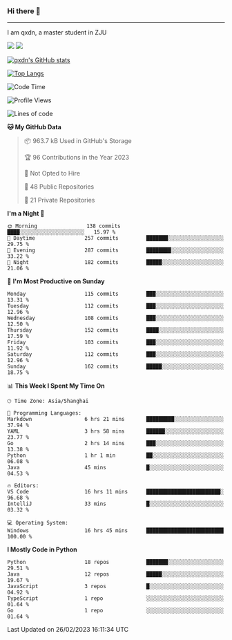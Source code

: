 ### Hi there 👋
---

I am qxdn, a master student in ZJU

[![](https://img.shields.io/badge/blog-qxdn-brightgreen?style=for-the-badge&logo=hexo)](https://qianxu.run) [![](https://img.shields.io/badge/bilibili-qxdn-ff69b4?style=for-the-badge&logo=Bilibili)](https://space.bilibili.com/11674667)


[![qxdn's GitHub stats](https://github-readme-stats.vercel.app/api?username=qxdn&count_private=true&show_icons=true)](https://github.com/qxdn)

[![Top Langs](https://github-readme-stats.vercel.app/api/top-langs/?username=qxdn&layout=compact)](https://github.com/qxdn)

<!--START_SECTION:waka-->
![Code Time](http://img.shields.io/badge/Code%20Time-883%20hrs%2021%20mins-blue)

![Profile Views](http://img.shields.io/badge/Profile%20Views-6-blue)

![Lines of code](https://img.shields.io/badge/From%20Hello%20World%20I%27ve%20Written-4.0%20million%20lines%20of%20code-blue)

**🐱 My GitHub Data** 

> 📦 963.7 kB Used in GitHub's Storage 
 > 
> 🏆 96 Contributions in the Year 2023
 > 
> 🚫 Not Opted to Hire
 > 
> 📜 48 Public Repositories 
 > 
> 🔑 21 Private Repositories 
 > 
**I'm a Night 🦉** 

```text
🌞 Morning                138 commits         ████░░░░░░░░░░░░░░░░░░░░░   15.97 % 
🌆 Daytime                257 commits         ███████░░░░░░░░░░░░░░░░░░   29.75 % 
🌃 Evening                287 commits         ████████░░░░░░░░░░░░░░░░░   33.22 % 
🌙 Night                  182 commits         █████░░░░░░░░░░░░░░░░░░░░   21.06 % 
```
📅 **I'm Most Productive on Sunday** 

```text
Monday                   115 commits         ███░░░░░░░░░░░░░░░░░░░░░░   13.31 % 
Tuesday                  112 commits         ███░░░░░░░░░░░░░░░░░░░░░░   12.96 % 
Wednesday                108 commits         ███░░░░░░░░░░░░░░░░░░░░░░   12.50 % 
Thursday                 152 commits         ████░░░░░░░░░░░░░░░░░░░░░   17.59 % 
Friday                   103 commits         ███░░░░░░░░░░░░░░░░░░░░░░   11.92 % 
Saturday                 112 commits         ███░░░░░░░░░░░░░░░░░░░░░░   12.96 % 
Sunday                   162 commits         █████░░░░░░░░░░░░░░░░░░░░   18.75 % 
```


📊 **This Week I Spent My Time On** 

```text
🕑︎ Time Zone: Asia/Shanghai

💬 Programming Languages: 
Markdown                 6 hrs 21 mins       █████████░░░░░░░░░░░░░░░░   37.94 % 
YAML                     3 hrs 58 mins       ██████░░░░░░░░░░░░░░░░░░░   23.77 % 
Go                       2 hrs 14 mins       ███░░░░░░░░░░░░░░░░░░░░░░   13.38 % 
Python                   1 hr 1 min          ██░░░░░░░░░░░░░░░░░░░░░░░   06.08 % 
Java                     45 mins             █░░░░░░░░░░░░░░░░░░░░░░░░   04.53 % 

🔥 Editors: 
VS Code                  16 hrs 11 mins      ████████████████████████░   96.68 % 
IntelliJ                 33 mins             █░░░░░░░░░░░░░░░░░░░░░░░░   03.32 % 

💻 Operating System: 
Windows                  16 hrs 45 mins      █████████████████████████   100.00 % 
```

**I Mostly Code in Python** 

```text
Python                   18 repos            ███████░░░░░░░░░░░░░░░░░░   29.51 % 
Java                     12 repos            █████░░░░░░░░░░░░░░░░░░░░   19.67 % 
JavaScript               3 repos             █░░░░░░░░░░░░░░░░░░░░░░░░   04.92 % 
TypeScript               1 repo              ░░░░░░░░░░░░░░░░░░░░░░░░░   01.64 % 
Go                       1 repo              ░░░░░░░░░░░░░░░░░░░░░░░░░   01.64 % 
```




 Last Updated on 26/02/2023 16:11:34 UTC
<!--END_SECTION:waka-->

<!--
**qxdn/qxdn** is a ✨ _special_ ✨ repository because its `README.md` (this file) appears on your GitHub profile.

Here are some ideas to get you started:

- 🔭 I’m currently working on ...
- 🌱 I’m currently learning ...
- 👯 I’m looking to collaborate on ...
- 🤔 I’m looking for help with ...
- 💬 Ask me about ...
- 📫 How to reach me: ...
- 😄 Pronouns: ...
- ⚡ Fun fact: ...
-->
